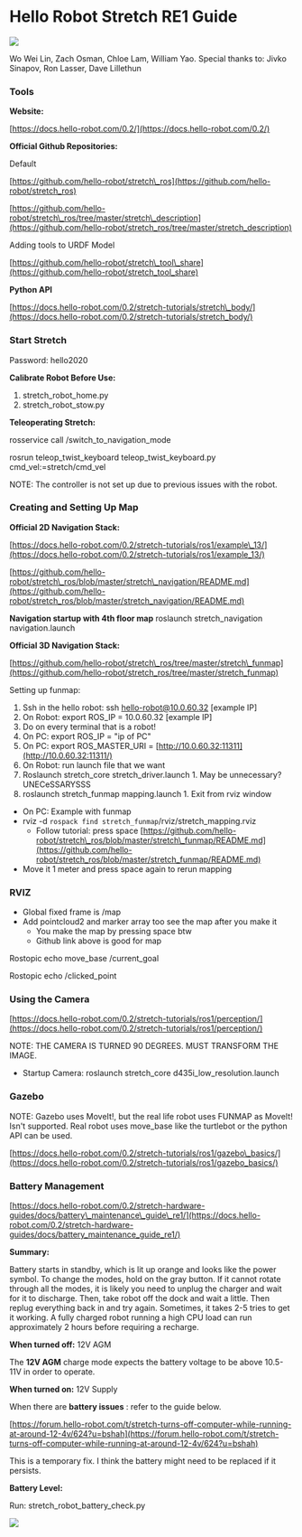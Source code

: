 # Hello Robot Stretch RE1 Guide

![](RackMultipart20230713-1-s17mt6_html_eb2b339f2f4225f4.png)

Wo Wei Lin, Zach Osman, Chloe Lam, William Yao. Special thanks to: Jivko Sinapov, Ron Lasser, Dave Lillethun

###


### Tools

**Website:**

[https://docs.hello-robot.com/0.2/](https://docs.hello-robot.com/0.2/)

**Official Github Repositories:**

Default

[https://github.com/hello-robot/stretch\_ros](https://github.com/hello-robot/stretch_ros)

[https://github.com/hello-robot/stretch\_ros/tree/master/stretch\_description](https://github.com/hello-robot/stretch_ros/tree/master/stretch_description)

Adding tools to URDF Model

[https://github.com/hello-robot/stretch\_tool\_share](https://github.com/hello-robot/stretch_tool_share)

**Python API**

[https://docs.hello-robot.com/0.2/stretch-tutorials/stretch\_body/](https://docs.hello-robot.com/0.2/stretch-tutorials/stretch_body/)

### Start Stretch

Password: hello2020

**Calibrate Robot Before Use:**

1. stretch\_robot\_home.py
2. stretch\_robot\_stow.py

**Teleoperating Stretch:**

rosservice call /switch\_to\_navigation\_mode

rosrun teleop\_twist\_keyboard teleop\_twist\_keyboard.py cmd\_vel:=stretch/cmd\_vel

NOTE: The controller is not set up due to previous issues with the robot.

### Creating and Setting Up Map

**Official 2D Navigation Stack:**

[https://docs.hello-robot.com/0.2/stretch-tutorials/ros1/example\_13/](https://docs.hello-robot.com/0.2/stretch-tutorials/ros1/example_13/)

[https://github.com/hello-robot/stretch\_ros/blob/master/stretch\_navigation/README.md](https://github.com/hello-robot/stretch_ros/blob/master/stretch_navigation/README.md)

**Navigation startup with 4th floor map**
roslaunch stretch_navigation navigation.launch

**Official 3D Navigation Stack:**

[https://github.com/hello-robot/stretch\_ros/tree/master/stretch\_funmap](https://github.com/hello-robot/stretch_ros/tree/master/stretch_funmap)

Setting up funmap:

1. Ssh in the hello robot: ssh hello-robot@10.0.60.32 [example IP]
2. On Robot: export ROS\_IP = 10.0.60.32 [example IP]
  1. Do on every terminal that is a robot!
3. On PC: export ROS\_IP = "ip of PC"
4. On PC: export ROS\_MASTER\_URI = [http://10.0.60.32:11311](http://10.0.60.32:11311/)
5. On Robot: run launch file that we want
  1. Roslaunch stretch\_core stretch\_driver.launch
    1. May be unnecessary? UNECeSSARYSSS
  2. roslaunch stretch\_funmap mapping.launch
    1. Exit from rviz window

- On PC: Example with funmap
- rviz -d `rospack find stretch_funmap`/rviz/stretch\_mapping.rviz
  - Follow tutorial: press space [https://github.com/hello-robot/stretch\_ros/blob/master/stretch\_funmap/README.md](https://github.com/hello-robot/stretch_ros/blob/master/stretch_funmap/README.md)
- Move it 1 meter and press space again to rerun mapping

### RVIZ

- Global fixed frame is /map
- Add pointcloud2 and marker array too see the map after you make it
  - You make the map by pressing space btw
  - Github link above is good for map

Rostopic echo move\_base /current\_goal

Rostopic echo /clicked\_point

### Using the Camera

[https://docs.hello-robot.com/0.2/stretch-tutorials/ros1/perception/](https://docs.hello-robot.com/0.2/stretch-tutorials/ros1/perception/)

NOTE: THE CAMERA IS TURNED 90 DEGREES. MUST TRANSFORM THE IMAGE.

- Startup Camera: roslaunch stretch\_core d435i\_low\_resolution.launch

### Gazebo

NOTE: Gazebo uses MoveIt!, but the real life robot uses FUNMAP as MoveIt! Isn't supported. Real robot uses move\_base like the turtlebot or the python API can be used.

[https://docs.hello-robot.com/0.2/stretch-tutorials/ros1/gazebo\_basics/](https://docs.hello-robot.com/0.2/stretch-tutorials/ros1/gazebo_basics/)

### Battery Management

[https://docs.hello-robot.com/0.2/stretch-hardware-guides/docs/battery\_maintenance\_guide\_re1/](https://docs.hello-robot.com/0.2/stretch-hardware-guides/docs/battery_maintenance_guide_re1/)

**Summary:**

Battery starts in standby, which is lit up orange and looks like the power symbol. To change the modes, hold on the gray button. If it cannot rotate through all the modes, it is likely you need to unplug the charger and wait for it to discharge. Then, take robot off the dock and wait a little. Then replug everything back in and try again. Sometimes, it takes 2-5 tries to get it working. A fully charged robot running a high CPU load can run approximately 2 hours before requiring a recharge.

**When turned off:** 12V AGM

The **12V AGM** charge mode expects the battery voltage to be above 10.5-11V in order to operate.

**When turned on:** 12V Supply

When there are **battery issues** : refer to the guide below.

[https://forum.hello-robot.com/t/stretch-turns-off-computer-while-running-at-around-12-4v/624?u=bshah](https://forum.hello-robot.com/t/stretch-turns-off-computer-while-running-at-around-12-4v/624?u=bshah)

This is a temporary fix. I think the battery might need to be replaced if it persists.

**Battery Level:**

Run: stretch\_robot\_battery\_check.py

![](RackMultipart20230713-1-s17mt6_html_d966a0d780618ab7.png)
